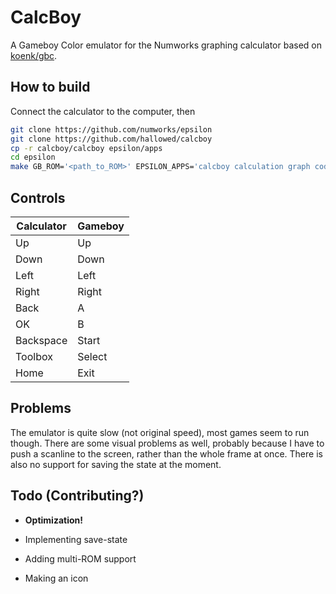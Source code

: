 # CalcBoy

A Gameboy Color emulator for the Numworks graphing calculator based on [koenk/gbc](https://github.com/koenk/gbc).

## How to build

Connect the calculator to the computer, then

```bash
git clone https://github.com/numworks/epsilon
git clone https://github.com/hallowed/calcboy
cp -r calcboy/calcboy epsilon/apps
cd epsilon
make GB_ROM='<path_to_ROM>' EPSILON_APPS='calcboy calculation graph code statistics probability solver sequence regression settings' epsilon_flash
```

## Controls

| Calculator | Gameboy |
| ---------- | ------- |
| Up         | Up      |
| Down       | Down    |
| Left       | Left    |
| Right      | Right   |
| Back       | A       |
| OK         | B       |
| Backspace  | Start   |
| Toolbox    | Select  |
| Home       | Exit    |

## Problems

The emulator is quite slow (not original speed), most games seem to run though.
There are some visual problems as well, probably because I have to push a scanline to the screen,
rather than the whole frame at once. There is also no support for saving the state at the moment.

## Todo (Contributing?)

- **Optimization!**

- Implementing save-state

- Adding multi-ROM support

- Making an icon
